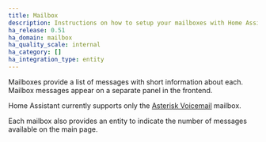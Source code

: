 ```yaml
---
title: Mailbox
description: Instructions on how to setup your mailboxes with Home Assistant.
ha_release: 0.51
ha_domain: mailbox
ha_quality_scale: internal
ha_category: []
ha_integration_type: entity
---
```


Mailboxes provide a list of messages with short information about each. Mailbox messages appear on a separate panel in the frontend.

Home Assistant currently supports only the [Asterisk Voicemail](/integrations/asterisk_mbox/) mailbox.

Each mailbox also provides an entity to indicate the number of messages available on the main page.
